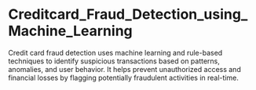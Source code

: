 # Creditcard_Fraud_Detection_using_Machine_Learning
Credit card fraud detection uses machine learning and rule-based techniques to identify suspicious transactions based on patterns, anomalies, and user behavior. It helps prevent unauthorized access and financial losses by flagging potentially fraudulent activities in real-time.
